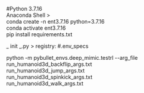 #Python 3.7.16  
Anaconda Shell >  
conda create -n ent3.7.16 python=3.7.16  
conda activate ent3.7.16  
pip install requirements.txt  

_ init _.py > registry: #.env_specs  

python -m pybullet_envs.deep_mimic.testrl --arg_file run_humanoid3d_backflip_args.txt  
run_humanoid3d_jump_args.txt  
run_humanoid3d_spinkick_args.txt  
run_humanoid3d_walk_args.txt  
